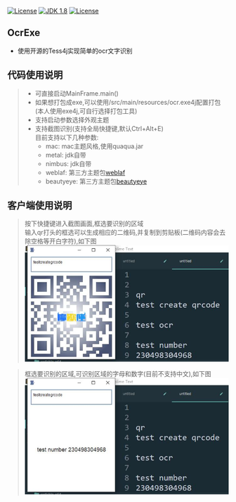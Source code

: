 [![License](http://img.shields.io/:license-apache-blue.svg "2.0")](http://www.apache.org/licenses/LICENSE-2.0.html)
[![JDK 1.8](https://img.shields.io/badge/JDK-1.8-green.svg "JDK 1.8")]()
[![License](http://img.shields.io/:license-Tess4j-purple.svg "")](https://github.com/nguyenq/tess4j/blob/master/LICENSE)
## OcrExe
- 使用开源的Tess4j实现简单的ocr文字识别

## 代码使用说明
> - 可直接启动MainFrame.main()
> - 如果想打包成exe,可以使用/src/main/resources/ocr.exe4j配置打包(本人使用exe4j,可自行选择打包工具)
> - 支持启动参数选择外观主题  
> - 支持截图识别(支持全局快捷键,默认Ctrl+Alt+E)  
>   目前支持以下几种参数:  
>   - mac: mac主题风格,使用quaqua.jar  
>   - metal: jdk自带  
>   - nimbus: jdk自带
>   - weblaf: 第三方主题包[weblaf](https://github.com/mgarin/weblaf)  
>   - beautyeye: 第三方主题包[beautyeye](https://github.com/JackJiang2011/beautyeye)

## 客户端使用说明
> 按下快捷键进入截图画面,框选要识别的区域  
> 输入qr打头的框选可以生成相应的二维码,并复制到剪贴板(二维码内容会去除空格等开白字符),如下图
> ![识别生成二维码](src/main/resources/pic/1.jpg)  

> 框选要识别的区域,可识别区域的字母和数字(目前不支持中文),如下图
> ![识别字母和数字](src/main/resources/pic/2.jpg)